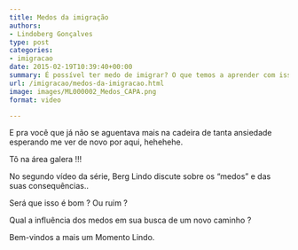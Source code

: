 ```yaml
---
title: Medos da imigração
authors:
- Lindoberg Gonçalves
type: post
categories:
- imigracao
date: 2015-02-19T10:39:40+00:00
summary: É possível ter medo de imigrar? O que temos a aprender com isso? Com o quê devemos nos preocupar?
url: /imigracao/medos-da-imigracao.html
image: images/ML000002_Medos_CAPA.png
format: video

---
```

E pra você que já não se aguentava mais na cadeira de tanta ansiedade esperando me ver de novo por aqui, hehehehe.

Tô na área galera !!!

No segundo vídeo da série, Berg Lindo discute sobre os &#8220;medos&#8221; e das suas consequências..

Será que isso é bom ? Ou ruim ?

Qual a influência dos medos em sua busca de um novo caminho ?

Bem-vindos a mais um Momento Lindo.